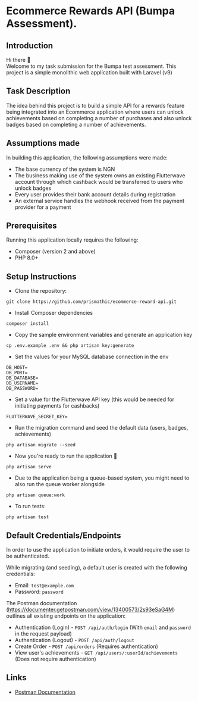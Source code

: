 # Ecommerce Rewards API (Bumpa Assessment).

## Introduction

Hi there 👋 <br>
Welcome to my task submission for the Bumpa test assessment. This project is a simple monolithic web application built with Laravel (v9)

## Task Description

The idea behind this project is to build a simple API for a rewards feature being integrated into an Ecommerce application where
users can unlock achievements based on completing a number of purchases and also unlock badges based on completing a number of achievements.

## Assumptions made

In building this application, the following assumptions were made:

-   The base currency of the system is NGN
-   The business making use of the system owns an existing Flutterwave account through which cashback would be transferred to users who unlock badges
-   Every user provides their bank account details during registration
-   An external service handles the webhook received from the payment provider for a payment

## Prerequisites

Running this application locally requires the following:

-   Composer (version 2 and above)
-   PHP 8.0+

## Setup Instructions

-   Clone the repository:

```
git clone https://github.com/prismathic/ecommerce-reward-api.git
```

-   Install Composer dependencies

```
composer install
```

-   Copy the sample environment variables and generate an application key

```
cp .env.example .env && php artisan key:generate
```

-   Set the values for your MySQL database connection in the env

```
DB_HOST=
DB_PORT=
DB_DATABASE=
DB_USERNAME=
DB_PASSWORD=
```

-   Set a value for the Flutterwave API key (this would be needed for initiating payments for cashbacks)

```
FLUTTERWAVE_SECRET_KEY=
```

-   Run the migration command and seed the default data (users, badges, achievements)

```
php artisan migrate --seed
```

-   Now you're ready to run the application 🎉

```
php artisan serve
```

-   Due to the application being a queue-based system, you might need to also run the queue worker alongside

```
php artisan queue:work
```

-   To run tests:

```
php artisan test
```

## Default Credentials/Endpoints

In order to use the application to initiate orders, it would require the user to be authenticated.<br>

While migrating (and seeding), a default user is created with the following credentials:

-   Email: `test@example.com`
-   Password: `password`

The Postman documentation (https://documenter.getpostman.com/view/13400573/2s93eSaG4M) outlines all existing endpoints on the application:

-   Authentication (Login) - `POST /api/auth/login` (With `email` and `password` in the request payload)
-   Authentication (Logout) - `POST /api/auth/logout`
-   Create Order - `POST /api/orders` (Requires authentication)
-   View user's achievements - `GET /api/users/:userId/achievements` (Does not require authentication)

## Links

-   [Postman Documentation](https://documenter.getpostman.com/view/13400573/2s93eSaG4M)
